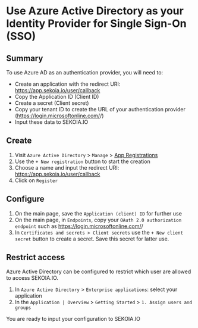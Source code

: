 # Use Azure Active Directory as your Identity Provider for Single Sign-On (SSO)

## Summary

To use Azure AD as an authentication provider, you will need to:

* Create an application with the redirect URI: https://app.sekoia.io/user/callback
* Copy the Application ID (Client ID)
* Create a secret (Client secret)
* Copy your tenant ID to create the URL of your authentication provider (https://login.microsoftonline.com/<YOUR TENANT ID>/)
* Input these data to SEKOIA.IO

## Create

1. Visit `Azure Active Directory` > `Manage` > [App Registrations](https://portal.azure.com/#view/Microsoft_AAD_IAM/ActiveDirectoryMenuBlade/~/RegisteredApps)
2. Use the `+ New registration` button to start the creation
3. Choose a name and input the redirect URI: https://app.sekoia.io/user/callback
4. Click on `Register`

## Configure

1. On the main page, save the `Application (client) ID` for further use
2. On the main page, in `Endpoints`, copy your `OAuth 2.0 authorization endpoint` such as https://login.microsoftonline.com/<YOUR TENANT ID>/
3. In `Certificates and secrets > Client secrets` use the `+ New client secret` button to create a secret. Save this secret for latter use. 

## Restrict access

Azure Active Directory can be configured to restrict which user are allowed to access SEKOIA.IO.

1. In `Azure Active Directory` > `Enterprise applications`: select your application
2. In the `Application | Overview` > `Getting Started` > `1. Assign users and groups`

You are ready to input your configuration to SEKOIA.IO